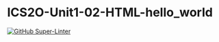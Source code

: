 # ICS2O-Unit1-02-HTML-hello_world
[![GitHub Super-Linter](https://github.com/<mia23348>/<ICS2O-Unit1-02-HTML-hello_world>/workflows/Lint%20Code%20Base/badge.svg)](https://github.com/marketplace/actions/super-linter)
